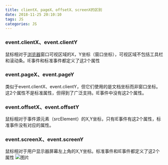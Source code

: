 ```yaml
---
title: clientX、pageX、offsetX、screenX的区别
date: 2018-11-25 20:10:10
tags: JS
categories: JS
---
```


### **event.clientX、event.clientY**
鼠标相对于[浏览器](https://www.2cto.com/os/liulanqi/)窗口可视区域的X，Y坐标（窗口坐标），可视区域不包括工具栏和滚动条。IE事件和标准事件都定义了这2个属性
### **event.pageX、event.pageY**
类似于event.clientX、event.clientY，但它们使用的是文档坐标而非窗口坐标。这2个属性不是标准属性，但得到了广泛支持。IE事件中没有这2个属性。
<!-- more -->
### **event.offsetX、event.offsetY**
鼠标相对于事件源元素（srcElement）的X,Y坐标，只有IE事件有这2个属性，标准事件没有对应的属性。
### **event.screenX、event.screenY**
鼠标相对于用户显示器屏幕左上角的X,Y坐标。标准事件和IE事件都定义了这2个属性
![图片](https://images-cdn.shimo.im/PjqoamUz6UAyHkae/image.png!thumbnail)
